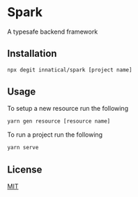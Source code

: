 # Spark

A typesafe backend framework

## Installation

```sh
npx degit innatical/spark [project name]
```

## Usage

To setup a new resource run the following

```sh
yarn gen resource [resource name]
```

To run a project run the following

```sh
yarn serve
```

## License

[MIT](https://github.com/innatical/spark/blob/master/LICENSE)
